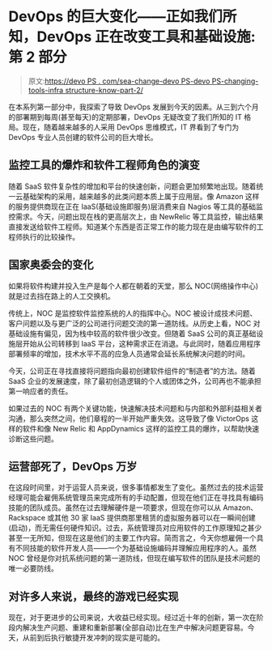 # DevOps 的巨大变化——正如我们所知，DevOps 正在改变工具和基础设施:第 2 部分

> 原文:[https://devo PS . com/sea-change-devo PS-devo PS-changing-tools-infra structure-know-part-2/](https://devops.com/sea-change-devops-devops-changing-tools-infrastructure-know-part-2/)

在本系列第一部分中，我探索了导致 DevOps 发展到今天的因素。从三到六个月的部署期到每周(甚至每天)的定期部署，DevOps 无疑改变了我们所知的 IT 格局。现在，随着越来越多的人采用 DevOps 思维模式，IT 界看到了专门为 DevOps 专业人员创建的软件公司的巨大增长。

## 监控工具的爆炸和软件工程师角色的演变

随着 SaaS 软件复杂性的增加和平台的快速创新，问题会更加频繁地出现。随着统一云基础架构的采用，越来越多的此类问题本质上属于应用层。像 Amazon 这样的服务提供商现在正在 IaaS(基础设施即服务)层消费来自 Nagios 等工具的基础监控需求。今天，问题出现在栈的更高层次上，由 NewRelic 等工具监控，输出结果直接发送给软件工程师。知道某个东西是否正常工作的能力现在是由编写软件的工程师执行的比较操作。

## 国家奥委会的变化

如果将软件构建并投入生产是每个人都在朝着的天堂，那么 NOC(网络操作中心)就是过去挡在路上的人工交换机。

传统上，NOC 是监控软件监控系统的人的指挥中心。NOC 被设计成技术问题、客户问题以及与更广泛的公司进行问题交流的第一道防线。从历史上看，NOC 对基础设施有偏见，因为栈中较高的软件很少改变。但随着 SaaS 公司的真正基础设施层开始从公司转移到 IaaS 平台，这种需求正在消退。与此同时，随着应用程序部署频率的增加，技术水平不高的应急人员通常会延长系统解决问题的时间。

今天，公司正在寻找直接将问题指向最初创建软件组件的“制造者”的方法。随着 SaaS 企业的发展速度，除了最初创造逻辑的个人或团体之外，公司再也不能承担第一响应者的责任。

如果过去的 NOC 有两个关键功能，快速解决技术问题和与内部和外部利益相关者沟通，那么突然之间，他们章程的一半开始严重失效。这导致了像 VictorOps 这样的软件和像 New Relic 和 AppDynamics 这样的监控工具的爆炸，以帮助快速诊断这些问题。

## 运营部死了，DevOps 万岁

在这段时间里，对于运营人员来说，很多事情都发生了变化。虽然过去的技术运营经理可能会雇佣系统管理员来完成所有的手动配置，但现在他们正在寻找具有编码技能的团队成员。虽然在过去理解硬件是一项要求，但现在你可以从 Amazon、Rackspace 或其他 30 家 IaaS 提供商那里租赁的虚拟服务器可以在一瞬间创建(启动)，而无需任何硬件知识。过去，系统管理员对应用软件的工作原理知之甚少甚至一无所知，但现在这是他们的主要工作内容。简而言之，今天你想雇佣一个具有不同技能的软件开发人员——一个为基础设施编码并理解应用程序的人。虽然 NOC 曾经是你对抗系统问题的第一道防线，但现在编写软件的团队是技术问题的唯一必要防线。

## 对许多人来说，最终的游戏已经实现

现在，对于更进步的公司来说，大收益已经实现。经过近十年的创新，第一次在阶段内解决生产问题、重建和重新部署(全部自动)比在生产中解决问题更容易。今天，从前到后执行敏捷开发冲刺的现实是可能的。